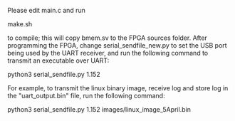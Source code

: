 Please edit main.c and run 

make.sh

to compile; this will copy bmem.sv to the FPGA sources folder. After programming the FPGA, change serial_sendfile_new.py to set the USB port being used by the UART receiver, and run the following command to transmit an executable over UART:

python3 serial_sendfile.py 1.152 <executable>

For example, to transmit the linux binary image, receive log and store log in the "uart_output.bin" file, run the following command:

python3 serial_sendfile.py 1.152 images/linux_image_5April.bin
